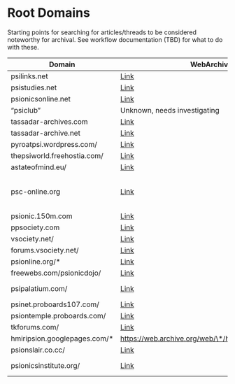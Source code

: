 # Root Domains
 Starting points for searching for articles/threads to be considered noteworthy for archival. See workflow documentation (TBD) for what to do with these.

| Domain | WebArchive URL list link | Notes |
| ------ | ------------------------ | ------|
psilinks.net | [Link](https://web.archive.org/web/\*/psilinks.net*) | Already indexed
psistudies.net | [Link](https://web.archive.org/web/\*/psistudies.net*) | Already indexed
psionicsonline.net | [Link](https://web.archive.org/web/\*/psionicsonline.net*) | Already indexed.
“psiclub”  | Unknown, needs investigating | 
tassadar-archives.com | [Link](https://web.archive.org/web/\*/tassadar-archives.com*) | Unsure what this is.
tassadar-archive.net | [Link](https://web.archive.org/web/\*/tassadar-archive.net*)
pyroatpsi.wordpress.com/ | [Link](https://web.archive.org/web/\*/pyroatpsi.wordpress.com*)
thepsiworld.freehostia.com/ | [Link](https://web.archive.org/web/\*/http://thepsiworld.freehostia.com/*) | 
astateofmind.eu/ | [Link](https://web.archive.org/web/\*/astateofmind.eu/*) | 
psc-online.org | [Link](https://web.archive.org/web/\*/psc-online.org*) | This group is allegedly still active behind closed doors. Their site is still live, but I do not recall seeing anything interesting on it.
psionic.150m.com | [Link](https://web.archive.org/web/\*/psionic.150m.com/*) | 
ppsociety.com | [Link](https://web.archive.org/web/\*/www.ppsociety.com/*) | 
vsociety.net/ | [Link](https://web.archive.org/web/\*/vsociety.net*) |
forums.vsociety.net/ | [Link](https://web.archive.org/web/\*/forums.vsociety.net*) | 
psionline.org/* | [Link](https://web.archive.org/web/\*/psionline.org*) | 
freewebs.com/psionicdojo/ | [Link](https://web.archive.org/web/\*/http://www.freewebs.com/psionicdojo/*) | 
psipalatium.com/ | [Link](https://web.archive.org/web/\*/http://www.psipalatium.com/*) | Still active as of 06/2023; http://www.psipalatium.com/index.php
psinet.proboards107.com/ | [Link](https://web.archive.org/web/\*/http://psinet.proboards107.com/*) | 
psiontemple.proboards.com/ | [Link](https://web.archive.org/web/\*/http://psiontemple.proboards.com/*) | 
tkforums.com/ | [Link](https://web.archive.org/web/\*/http://www.tkforums.com/*) | 
hmiripsion.googlepages.com/* | https://web.archive.org/web/\*/http://miripsion.googlepages.com/* | 
psionslair.co.cc/ | [Link](https://web.archive.org/web/\*/http://psionslair.co.cc/*) | 
psionicsinstitute.org/ | [Link](https://web.archive.org/web/*/https://www.psionicsinstitute.org*) | Still live as of 06/2023; https://www.psionicsinstitute.org/ 
